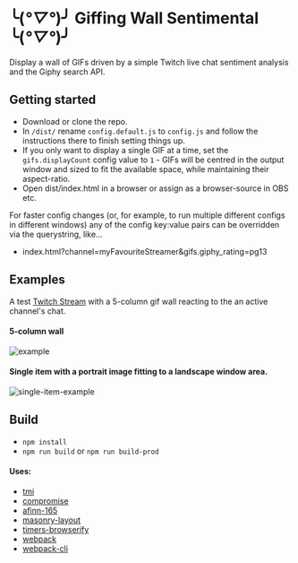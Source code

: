 # ╰(*°▽°*)╯ Giffing Wall Sentimental ╰(*°▽°*)╯

Display a wall of GIFs driven by a simple Twitch live chat sentiment analysis and the Giphy search API.

## Getting started
* Download or clone the repo. 
* In `/dist/` rename `config.default.js` to `config.js` and follow the instructions there to finish setting things up. 
* If you only want to display a single GIF at a time, set the `gifs.displayCount` config value to `1` - GIFs will be centred in the output window and sized to fit the available space, while maintaining their aspect-ratio.
* Open dist/index.html in a browser or assign as a browser-source in OBS etc.


For faster config changes (or, for example, to run multiple different configs in different windows) any of the config key:value pairs can be overridden via the querystring, like...
* index.html?channel=myFavouriteStreamer&gifs.giphy_rating=pg13

## Examples

A test [Twitch Stream](https://www.twitch.tv/videos/856384544) with a 5-column gif wall reacting to the an active channel's chat.

#### 5-column wall
![example](https://mikedotalmond.co.uk/lab/giffingsentimental/gifwall.jpg)

#### Single item with a portrait image fitting to a landscape window area.
![single-item-example](https://mikedotalmond.co.uk/lab/giffingsentimental/singlegif.png)


## Build
* `npm install`
* `npm run build` or `npm run build-prod`

#### Uses:
* [tmi](https://www.npmjs.com/package/tmi)
* [compromise](https://www.npmjs.com/package/compromise)
* [afinn-165](https://www.npmjs.com/package/afinn-165)
* [masonry-layout](https://www.npmjs.com/package/masonry-layout)
* [timers-browserify](https://www.npmjs.com/package/timers-browserify)
* [webpack](https://www.npmjs.com/package/webpack)
* [webpack-cli](https://www.npmjs.com/package/webpack-cli)
